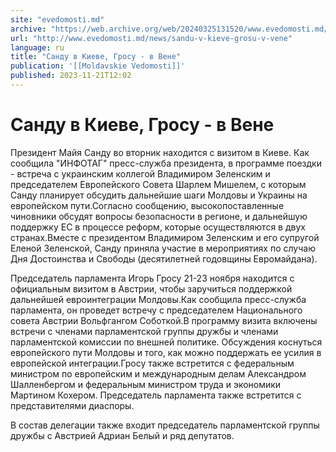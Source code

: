 ```yaml
---
site: "evedomosti.md"
archive: "https://web.archive.org/web/20240325131520/www.evedomosti.md/news/sandu-v-kieve-grosu-v-vene"
url: "http://www.evedomosti.md/news/sandu-v-kieve-grosu-v-vene"
language: ru
title: "Санду в Киеве, Гросу - в Вене"
publication: '[[Moldavskie Vedomosti]]'
published: 2023-11-21T12:02
---
```


# Санду в Киеве, Гросу - в Вене

Президент Майя Санду во вторник находится с визитом в Киеве. Как сообщила "ИНФОТАГ" пресс-служба президента, в программе поездки - встреча с украинским коллегой Владимиром Зеленским и председателем Европейского Совета Шарлем Мишелем, с которым Санду планирует обсудить дальнейшие шаги Молдовы и Украины на европейском пути.Согласно сообщению, высокопоставленные чиновники обсудят вопросы безопасности в регионе, и дальнейшую поддержку ЕС в процессе реформ, которые осуществляются в двух странах.Вместе с президентом Владимиром Зеленским и его супругой Еленой Зеленской, Санду приняла участие в мероприятиях по случаю Дня Достоинства и Свободы (десятилетней годовщины Евромайдана).

Председатель парламента Игорь Гросу 21-23 ноября находится с официальным визитом в Австрии, чтобы заручиться поддержкой дальнейшей евроинтеграции Молдовы.Как сообщила пресс-служба парламента, он проведет встречу с председателем Национального совета Австрии Вольфгангом Соботкой.В программу визита включены встречи с членами парламентской группы дружбы и членами парламентской комиссии по внешней политике. Обсуждения коснуться европейского пути Молдовы и того, как можно поддержать ее усилия в европейской интеграции.Гросу также встретится с федеральным министром по европейским и международным делам Александром Шалленбергом и федеральным министром труда и экономики Мартином Кохером. Председатель парламента также встретится с представителями диаспоры.

В состав делегации также входит председатель парламентской группы дружбы с Австрией Адриан Белый и ряд депутатов.
